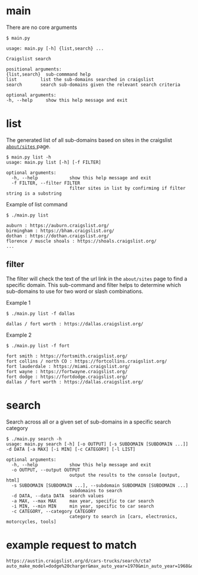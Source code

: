 # main

There are no core arguments

```
$ main.py

usage: main.py [-h] {list,search} ...

Craigslist search

positional arguments:
{list,search}  sub-commmand help
list         list the sub-domains searched in craigslist
search       search sub-domains given the relevant search criteria

optional arguments:
-h, --help     show this help message and exit
```

# list

The generated list of all sub-domains based on sites in the craigslist [`about/sites` ](https://www.craigslist.org/about/sites) page.

```
$ main.py list -h
usage: main.py list [-h] [-f FILTER]

optional arguments:
  -h, --help            show this help message and exit
  -f FILTER, --filter FILTER
                        filter sites in list by confirming if filter string is a substring
```

Example of list command
```
$ ./main.py list

auburn : https://auburn.craigslist.org/
birmingham : https://bham.craigslist.org/
dothan : https://dothan.craigslist.org/
florence / muscle shoals : https://shoals.craigslist.org/
...
```

## filter

The filter will check the text of the url link in the `about/sites` page to find a specific domain. This sub-command and filter helps to determine which sub-domains to use for two word or slash combinations.

Example 1
```
$ ./main.py list -f dallas

dallas / fort worth : https://dallas.craigslist.org/
```

Example 2
```
$ ./main.py list -f fort

fort smith : https://fortsmith.craigslist.org/
fort collins / north CO : https://fortcollins.craigslist.org/
fort lauderdale : https://miami.craigslist.org/
fort wayne : https://fortwayne.craigslist.org/
fort dodge : https://fortdodge.craigslist.org/
dallas / fort worth : https://dallas.craigslist.org/
```

# search

Search across all or a given set of sub-domains in a specific search category

```
$ ./main.py search -h
usage: main.py search [-h] [-o OUTPUT] [-s SUBDOMAIN [SUBDOMAIN ...]] -d DATA [-a MAX] [-i MIN] [-c CATEGORY] [-l LIST]

optional arguments:
  -h, --help            show this help message and exit
  -o OUTPUT, --output OUTPUT
                        output the results to the console [output, html]
  -s SUBDOMAIN [SUBDOMAIN ...], --subdomain SUBDOMAIN [SUBDOMAIN ...]
                        subdomains to search
  -d DATA, --data DATA  search values
  -a MAX, --max MAX     max year, specific to car search
  -i MIN, --min MIN     min year, specific to car search
  -c CATEGORY, --category CATEGORY
                        category to search in [cars, electronics, motorcycles, tools]

```

# example request to match
```
https://austin.craigslist.org/d/cars-trucks/search/cta?auto_make_model=dodge%20charger&max_auto_year=1970&min_auto_year=1968&query=dodge
```
